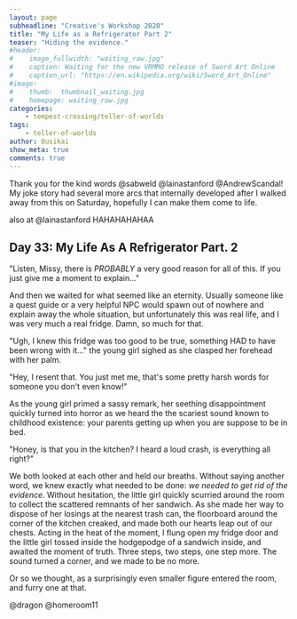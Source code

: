 ```yaml
---
layout: page
subheadline: "Creative's Workshop 2020"
title: "My Life as a Refrigerator Part 2"
teaser: "Hiding the evidence."
#header:
#    image_fullwidth: "waiting_raw.jpg"
#    caption: Waiting for the new VRMMO release of Sword Art Online
#    caption_url: "https://en.wikipedia.org/wiki/Sword_Art_Online"
#image:
#    thumb:  thumbnail_waiting.jpg
#    homepage: waiting_raw.jpg
categories:
    - tempest-crossing/teller-of-worlds
tags:
    - teller-of-worlds
author: Ousikai
show_meta: true
comments: true
---
```

Thank you for the kind words @sabweld @lainastanford @AndrewScandal! My joke story had several more arcs that internally developed after I walked away from this on Saturday, hopefully I can make them come to life.  

also at @lainastanford HAHAHAHAHAA

## Day 33: My Life As A Refrigerator Part. 2

"Listen, Missy, there is *PROBABLY* a very good reason for all of this. If you just give me a moment to explain..."

And then we waited for what seemed like an eternity. Usually someone like a quest guide or a very helpful NPC would spawn out of nowhere and explain away the whole situation, but unfortunately this was real life, and I was very much a real fridge. Damn, so much for that.

"Ugh, I knew this fridge was too good to be true, something HAD to have been wrong with it..." the young girl sighed as she clasped her forehead with her palm. 

"Hey, I resent that. You just met me, that's some pretty harsh words for someone you don't even know!"

As the young girl primed a sassy remark, her seething disappointment quickly turned into horror as we heard the the scariest sound known to childhood existence: your parents getting up when you are suppose to be in bed. 

"Honey, is that you in the kitchen? I heard a loud crash, is everything all right?"

We both looked at each other and held our breaths. Without saying another word, we knew exactly what needed to be done: *we needed to get rid of the evidence*. Without hesitation, the little girl quickly scurried around the room to collect the scattered remnants of her sandwich. As she made her way to dispose of her losings at the nearest trash can, the floorboard around the corner of the kitchen creaked, and made both our hearts leap out of our chests. Acting in the heat of the moment, I flung open my fridge door and the little girl tossed inside the hodgepodge of a sandwich inside, and awaited the moment of truth. Three steps, two steps, one step more. The sound turned a corner, and we made to be no more. 

Or so we thought, as a surprisingly even smaller figure entered the room, and furry one at that. 

@dragon @homeroom11